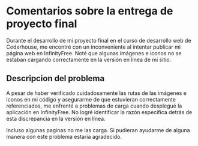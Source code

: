 # Comentarios sobre la entrega de proyecto final

Durante el desarrollo de mi proyecto final en el curso de desarrollo web de Coderhouse, me encontré con un inconveniente al intentar publicar mi página web en InfinityFree. Noté que algunas imágenes e iconos no se estaban cargando correctamente en la versión en línea de mi sitio.

## Descripcion del problema

A pesar de haber verificado cuidadosamente las rutas de las imágenes e iconos en mi código y asegurarme de que estuvieran correctamente referenciados, me enfrenté a problemas de carga cuando desplegué la aplicación en InfinityFree. No logré identificar la razón específica detrás de esta discrepancia en la versión en línea.

Incluso algunas paginas no me las carga. Si pudieran ayudarme de alguna manera con este problema estaria agradecido.
